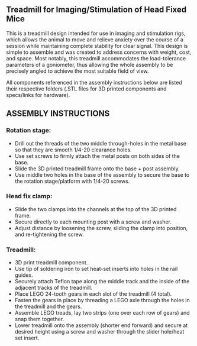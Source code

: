 ## Treadmill for Imaging/Stimulation of Head Fixed Mice
  This is a treadmill design intended for use in imaging and stimulation rigs, which allows the animal to move and relieve anxiety over the course of a session while maintaining complete stability for clear signal. This design is simple to assemble and was created to address concerns with weight, cost, and space. Most notably, this treadmill accommodates the load-tolerance parameters of a goniometer, thus allowing the whole assembly to be precisely angled to achieve the most suitable field of view.

All components referenced in the assembly instructions below are listed their respective folders (.STL files for 3D printed components and specs/links for hardware).
## ASSEMBLY INSTRUCTIONS ##
### Rotation stage:
- Drill out the threads of the two middle through-holes in the metal base so that they are smooth 1/4-20 clearance holes.
- Use set screws to firmly attach the metal posts on both sides of the base.
- Slide the 3D printed treadmill frame onto the base + post assembly.
- Use middle two holes in the base of the assembly to secure the base to the rotation stage/platform with 1/4-20 screws.
### Head fix clamp:
- Slide the two clamps into the channels at the top of the 3D printed frame.
- Secure directly to each mounting post with a screw and washer.
- Adjust distance by loosening the screw, sliding the clamp into position, and re-tightening the screw.
### Treadmill:
- 3D print treadmill component.
- Use tip of soldering iron to set heat-set inserts into holes in the rail guides.
- Securely attach Teflon tape along the middle track and the inside of the adjacent tracks of the treadmill.
- Place LEGO 24-tooth gears in each slot of the treadmill (4 total).
- Fasten the gears in place by threading a LEGO axle through the holes in the treadmill and the gears.
- Assemble LEGO treads, lay two strips (one over each row of gears) and snap them together.
- Lower treadmill onto the assembly (shorter end forward) and secure at desired height using a screw and washer through the slider hole/heat set insert.   

